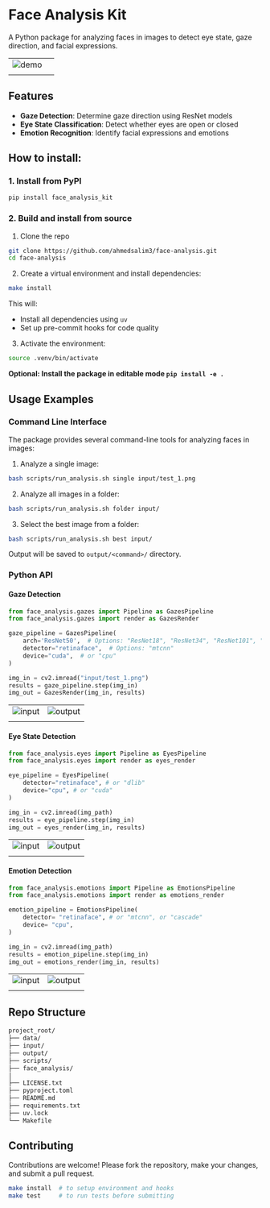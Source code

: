 # Face Analysis Kit

A Python package for analyzing faces in images to detect eye state, gaze direction, and facial expressions.

|   |   |
|-------------|--------------|
| ![demo](./data/demo.png) |
|   |   |

## Features

- **Gaze Detection**: Determine gaze direction using ResNet models
- **Eye State Classification**: Detect whether eyes are open or closed
- **Emotion Recognition**: Identify facial expressions and emotions


## How to install:


### 1. Install from PyPI 

```sh
pip install face_analysis_kit
```

### 2. Build and install from source

1. Clone the repo

```sh
git clone https://github.com/ahmedsalim3/face-analysis.git
cd face-analysis
```

2. Create a virtual environment and install dependencies:

```sh
make install
```

This will:
- Install all dependencies using `uv`
- Set up pre-commit hooks for code quality

3. Activate the environment:

```sh
source .venv/bin/activate
```

__Optional: Install the package in editable mode `pip install -e .`__

## Usage Examples

### Command Line Interface

The package provides several command-line tools for analyzing faces in images:

1. Analyze a single image:
```sh
bash scripts/run_analysis.sh single input/test_1.png
```

2. Analyze all images in a folder:
```sh
bash scripts/run_analysis.sh folder input/
```

3. Select the best image from a folder:
```sh
bash scripts/run_analysis.sh best input/
```

Output will be saved to `output/<command>/` directory.

### Python API

#### Gaze Detection

```python
from face_analysis.gazes import Pipeline as GazesPipeline
from face_analysis.gazes import render as GazesRender

gaze_pipeline = GazesPipeline(
    arch='ResNet50',  # Options: "ResNet18", "ResNet34", "ResNet101", "ResNet152"
    detector="retinaface",  # Options: "mtcnn"
    device="cuda",  # or "cpu"
)

img_in = cv2.imread("input/test_1.png")
results = gaze_pipeline.step(img_in)
img_out = GazesRender(img_in, results)
```

|   |   |
|-------------|--------------|
| ![input](./input/test_2.jpg) | ![output](./output/folder/annotated/test_2_gazes.png) |
|   |   |

#### Eye State Detection

```python
from face_analysis.eyes import Pipeline as EyesPipeline
from face_analysis.eyes import render as eyes_render

eye_pipeline = EyesPipeline(
    detector="retinaface", # or "dlib"
    device="cpu", # or "cuda"
)

img_in = cv2.imread(img_path)
results = eye_pipeline.step(img_in)
img_out = eyes_render(img_in, results)
```

|   |   |
|-------------|--------------|
| ![input](./input/test_2.jpg) | ![output](./output/folder/annotated/test_2_eyes.png) |
|   |   |

#### Emotion Detection

```python
from face_analysis.emotions import Pipeline as EmotionsPipeline
from face_analysis.emotions import render as emotions_render

emotion_pipeline = EmotionsPipeline(
    detector= "retinaface", # or "mtcnn", or "cascade"
    device= "cpu",
)

img_in = cv2.imread(img_path)
results = emotion_pipeline.step(img_in)
img_out = emotions_render(img_in, results)
```

|   |   |
|-------------|--------------|
| ![input](./input/test_2.jpg) | ![output](./output/folder/annotated/test_2_emotions.png) |
|   |   |


## Repo Structure

```sh
project_root/
├── data/       
├── input/
├── output/
├── scripts/
├── face_analysis/                 
│
├── LICENSE.txt
├── pyproject.toml
├── README.md
├── requirements.txt
├── uv.lock
└── Makefile
```

## Contributing

Contributions are welcome! Please fork the repository, make your changes, and submit a pull request.

```sh
make install  # to setup environment and hooks
make test     # to run tests before submitting
```